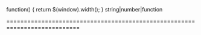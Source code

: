 <!--**
/*-------------------------------------------
    Auto-generated file. Do not modify.
-------------------------------------------

**-->
<!--merge--><!--/merge-->
<!--custom_default_for_windows_8-->function() { return $(window).width(); }<!--/custom_default_for_windows_8-->
<!--type-->string|number|function<!--/type-->
===========================================================================
